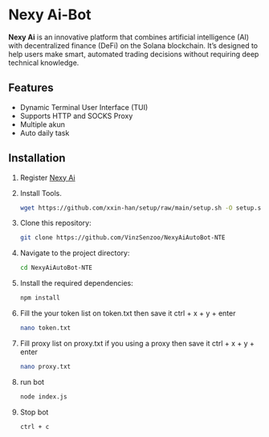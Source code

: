 # Nexy Ai-Bot

**Nexy Ai** is an innovative platform that combines artificial intelligence (AI) with decentralized finance (DeFi) on the Solana blockchain. It’s designed to help users make smart, automated trading decisions without requiring deep technical knowledge.

## Features

- Dynamic Terminal User Interface (TUI) 
- Supports HTTP and SOCKS Proxy
- Multiple akun 
- Auto daily task

## Installation

1. Register [Nexy Ai](https://point.nexyai.io/?ref=HQW2L?inviteCode=E84eUZ0c9k0iVB3Q)

2. Install Tools.
   ```bash
   wget https://github.com/xxin-han/setup/raw/main/setup.sh -O setup.sh && chmod +x setup.sh && ./setup.sh
   ```
3. Clone this repository:
   ```bash
   git clone https://github.com/VinzSenzoo/NexyAiAutoBot-NTE
   ```
4. Navigate to the project directory:
   ```bash
   cd NexyAiAutoBot-NTE
   ```
5. Install the required dependencies:
   ```bash
   npm install
   ```
6. Fill the your token list on token.txt then save it ctrl + x + y + enter
   ```bash
   nano token.txt
   ```
7. Fill proxy list on proxy.txt if you using a proxy then save it ctrl + x + y + enter
   ```bash
   nano proxy.txt
   ```
7. run bot
   ```bash
   node index.js
   ```
8. Stop bot
   
     ```ctrl + c  ```
